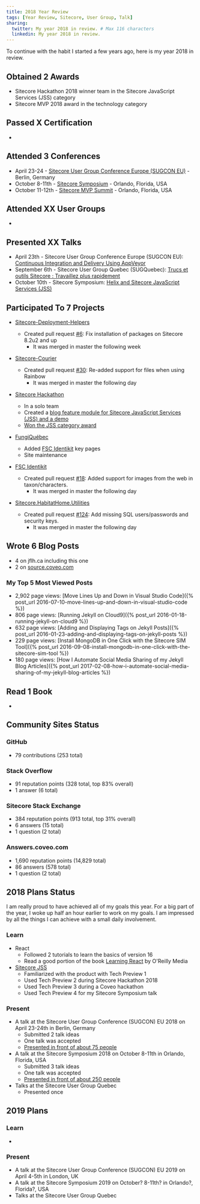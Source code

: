 ```yaml
---
title: 2018 Year Review
tags: [Year Review, Sitecore, User Group, Talk]
sharing:
  twitter: My year 2018 in review. # Max 116 characters
  linkedin: My year 2018 in review.
---
```


To continue with the habit I started a few years ago, here is my year 2018 in review.

<!-- more -->

## Obtained 2 Awards

* Sitecore Hackathon 2018 winner team in the Sitecore JavaScript Services (JSS) category
* Sitecore MVP 2018 award in the technology category

## Passed X Certification

* 

## Attended 3 Conferences

* April 23-24 - [Sitecore User Group Conference Europe (SUGCON EU)](http://www.sugcon.eu/sugcon-europe-2018/) - Berlin, Germany
* October 8-11th - [Sitecore Symposium](https://www.sitecore.com/events/symposium-2018/) - Orlando, Florida, USA
* October 11-12th - [Sitecore MVP Summit](https://mvp.sitecore.com/benefits) - Orlando, Florida, USA

## Attended XX User Groups

* 

## Presented XX Talks

* April 23th - Sitecore User Group Conference Europe (SUGCON EU): [Continuous Integration and Delivery Using AppVeyor](https://www.youtube.com/watch?v=SdwOTRPFdFc)
* September 6th - Sitecore User Group Quebec (SUGQuebec): [Trucs et outils Sitecore : Travaillez plus rapidement](https://www.meetup.com/Sitecore-User-Group-Quebec/events/253988989/)
* October 10th - Sitecore Symposium: [Helix and Sitecore JavaScript Services (JSS)]()

## Participated To 7 Projects

* [Sitecore-Deployment-Helpers](https://github.com/adoprog/Sitecore-Deployment-Helpers)
  * Created pull request [#6](https://github.com/adoprog/Sitecore-Deployment-Helpers/pull/6): Fix installation of packages on Sitecore 8.2u2 and up
    * It was merged in master the following week

* [Sitecore-Courier](https://github.com/adoprog/Sitecore-Courier)
  * Created pull request [#30](https://github.com/adoprog/Sitecore-Courier/pull/30): Re-added support for files when using Rainbow
    * It was merged in master the following day

* [Sitecore Hackathon](http://www.sitecorehackathon.org/sitecore-hackathon-2018/)
  * In a solo team
  * Created a [blog feature module for Sitecore JavaScript Services (JSS) and a demo](https://github.com/Sitecore-Hackathon/2018-Powerful-Ways)
  * [Won the JSS category award](https://www.jflh.ca/2018-04-27-jean-francois-l-heureux-won-the-sitecore-hackaton-2018-jss-category)

* [FungiQuébec](https://www.fungiquebec.ca)
  * Added [FSC Identikit](https://github.com/burkmarr/tombiovis) key pages
  * Site maintenance

* [FSC Identikit](https://github.com/burkmarr/tombiovis)
  * Created pull request [#18](https://github.com/burkmarr/tombiovis/pull/18): Added support for images from the web in taxon/characters.
    * It was merged in master the following day

* [Sitecore.HabitatHome.Utilities](https://github.com/Sitecore/Sitecore.HabitatHome.Utilities)
  * Created pull request [#124](https://github.com/Sitecore/Sitecore.HabitatHome.Utilities/pull/24): Add missing SQL users/passwords and security keys.
    * It was merged in master the following day

## Wrote 6 Blog Posts

* 4 on jflh.ca including this one
* 2 on [source.coveo.com](http://source.coveo.com/)

### My Top 5 Most Viewed Posts

* 2,902 page views: [Move Lines Up and Down in Visual Studio Code]({% post_url 2016-07-10-move-lines-up-and-down-in-visual-studio-code %})
* 806 page views: [Running Jekyll on Cloud9]({% post_url 2016-01-18-running-jekyll-on-cloud9 %})
* 632 page views: [Adding and Displaying Tags on Jekyll Posts]({% post_url 2016-01-23-adding-and-displaying-tags-on-jekyll-posts %})
* 229 page views: [Install MongoDB in One Click with the Sitecore SIM Tool]({% post_url 2016-09-08-install-mongodb-in-one-click-with-the-sitecore-sim-tool %})
* 180 page views: [How I Automate Social Media Sharing of my Jekyll Blog Articles]({% post_url 2017-02-08-how-i-automate-social-media-sharing-of-my-jekyll-blog-articles %})

## Read 1 Book

* 

## Community Sites Status

### GitHub

* 79 contributions (253 total)

### Stack Overflow

* 91 reputation points (328 total, top 83% overall)
* 1 answer (6 total)

### Sitecore Stack Exchange

* 384 reputation points (913 total, top 31% overall)
* 6 answers (15 total)
* 1 question (2 total)

### Answers.coveo.com

* 1,690 reputation points (14,829 total)
* 86 answers (578 total)
* 1 question (2 total)

## 2018 Plans Status

I am really proud to have achieved all of my goals this year. For a big part of the year, I woke up half an hour earlier to work on my goals. I am impressed by all the things I can achieve with a small daily involvement.

### Learn

* React
  * Followed 2 tutorials to learn the basics of version 16
  * Read a good portion of the book [Learning React](http://shop.oreilly.com/product/0636920049579.do) by O'Reilly Media
* [Sitecore JSS](https://jss.sitecore.net/)
  * Familiarized with the product with Tech Preview 1
  * Used Tech Preview 2 during Sitecore Hackathon 2018
  * Used Tech Preview 3 during a Coveo hackathon
  * Used Tech Preview 4 for my Sitecore Symposium talk

### Present

* A talk at the Sitecore User Group Conference (SUGCON) EU 2018 on April 23-24th in Berlin, Germany
  * Submitted 2 talk ideas
  * One talk was accepted
  * [Presented in front of about 75 people](https://www.youtube.com/watch?v=SdwOTRPFdFc)
* A talk at the Sitecore Symposium 2018 on October 8-11th in Orlando, Florida, USA
  * Submitted 3 talk ideas
  * One talk was accepted
  * [Presented in front of about 250 people]()
* Talks at the Sitecore User Group Quebec
  * Presented once

## 2019 Plans

### Learn

* 

### Present

* A talk at the Sitecore User Group Conference (SUGCON) EU 2019 on April 4-5th in London, UK
* A talk at the Sitecore Symposium 2019 on October? 8-11th? in Orlando?, Florida?, USA
* Talks at the Sitecore User Group Quebec